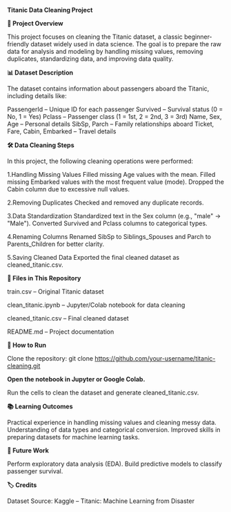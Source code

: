 **Titanic Data Cleaning Project**

**📁 Project Overview**

  This project focuses on cleaning the Titanic dataset, a classic beginner-friendly dataset widely used in data science. The goal is to prepare the raw data for analysis and modeling by handling missing values, removing duplicates, standardizing data, and improving data quality.

**📊 Dataset Description**

The dataset contains information about passengers aboard the Titanic, including details like:

PassengerId – Unique ID for each passenger
Survived – Survival status (0 = No, 1 = Yes)
Pclass – Passenger class (1 = 1st, 2 = 2nd, 3 = 3rd)
Name, Sex, Age – Personal details
SibSp, Parch – Family relationships aboard
Ticket, Fare, Cabin, Embarked – Travel details

**🛠️ Data Cleaning Steps**

In this project, the following cleaning operations were performed:

1.Handling Missing Values
  Filled missing Age values with the mean.
  Filled missing Embarked values with the most frequent value (mode).
  Dropped the Cabin column due to excessive null values.
  
2.Removing Duplicates
  Checked and removed any duplicate records.
  
3.Data Standardization
  Standardized text in the Sex column (e.g., "male" → "Male").
  Converted Survived and Pclass columns to categorical types.
  
4.Renaming Columns
  Renamed SibSp to Siblings_Spouses and Parch to Parents_Children for better clarity.
  
5.Saving Cleaned Data
  Exported the final cleaned dataset as cleaned_titanic.csv.

**📂 Files in This Repository**

train.csv – Original Titanic dataset

clean_titanic.ipynb – Jupyter/Colab notebook for data cleaning

cleaned_titanic.csv – Final cleaned dataset

README.md – Project documentation

**🚀 How to Run**

Clone the repository:
git clone https://github.com/your-username/titanic-cleaning.git


**Open the notebook in Jupyter or Google Colab.**

Run the cells to clean the dataset and generate cleaned_titanic.csv.

**📚 Learning Outcomes**

Practical experience in handling missing values and cleaning messy data.
Understanding of data types and categorical conversion.
Improved skills in preparing datasets for machine learning tasks.

**🧠 Future Work**

Perform exploratory data analysis (EDA).
Build predictive models to classify passenger survival.

**🏷️ Credits**

Dataset Source: Kaggle – Titanic: Machine Learning from Disaster
